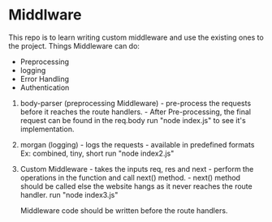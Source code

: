# Middlware
This repo is to learn writing custom middleware and use the existing ones to the project.
Things Middleware can do:
- Preprocessing 
- logging
- Error Handling
- Authentication

1. body-parser (preprocessing Middleware)
       - pre-process the requests before it reaches the route handlers.
       - After Pre-processing, the final request can be found in the req.body
   run "node index.js" to see it's implementation.

2. morgan (logging)
       - logs the requests
       - available in predefined formats Ex: combined, tiny, short
   run "node index2.js"

3. Custom Middleware
       - takes the inputs req, res and next
       - perform the operations in the function and call next() method.
       - next() method should be called else the website hangs as it never reaches the route handler.
   run "node index3.js"

   Middleware code should be written before the route handlers.
